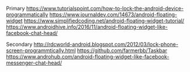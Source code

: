 

Primary
https://www.tutorialspoint.com/how-to-lock-the-android-device-programmatically
https://www.journaldev.com/14673/android-floating-widget
https://www.simplifiedcoding.net/android-floating-widget-tutorial/
https://www.androidhive.info/2016/11/android-floating-widget-like-facebook-chat-head/

Secondary
http://rdcworld-android.blogspot.com/2012/03/lock-phone-screen-programmtically.html
https://github.com/farmerbb/Taskbar
https://www.androhub.com/android-floating-widget-like-facebook-messenger-chat-head/